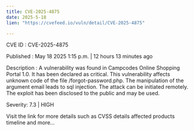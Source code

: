 ```yaml
---
title: CVE-2025-4875
date: 2025-5-18
lien: "https://cvefeed.io/vuln/detail/CVE-2025-4875"

---
```


CVE ID : CVE-2025-4875

Published :  May 18
2025
1:15 p.m. | 12 hours
13 minutes ago

Description : A vulnerability was found in Campcodes Online Shopping Portal 1.0. It has been declared as critical. This vulnerability affects unknown code of the file /forgot-password.php. The manipulation of the argument email leads to sql injection. The attack can be initiated remotely. The exploit has been disclosed to the public and may be used.

Severity: 7.3 | HIGH

Visit the link for more details
such as CVSS details
affected products
timeline
and more...
